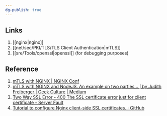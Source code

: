 ```yaml
---
dg-publish: true
---
```


## Links

1. [[nginx\|nginx]]
2. [[net/sec/PKI/TLS/TLS Client Authentication\|mTLS]]
3. [[sre/Tools/openssl\|openssl]] (for debugging purposes)

## Reference

1. [mTLS with NGINX | NGINX Conf](https://www.nginx.com/nginxconf/2019/session/mtls-nginx/)
2. [mTLS with NGINX and NodeJS. An example on two parties… | by Judith Freiberger | Geek Culture | Medium](https://medium.com/geekculture/mtls-with-nginx-and-nodejs-e3d0980ed950)
3. [Two Way SSL Error - 400 The SSL certificate error just for client certificate - Server Fault](https://serverfault.com/questions/875229/two-way-ssl-error-400-the-ssl-certificate-error-just-for-client-certificate)
4. [Tutorial to configure Nginx client-side SSL certificates. · GitHub](https://gist.github.com/alexishida/607cca2e51ec356b1fe1909047ec70fd)